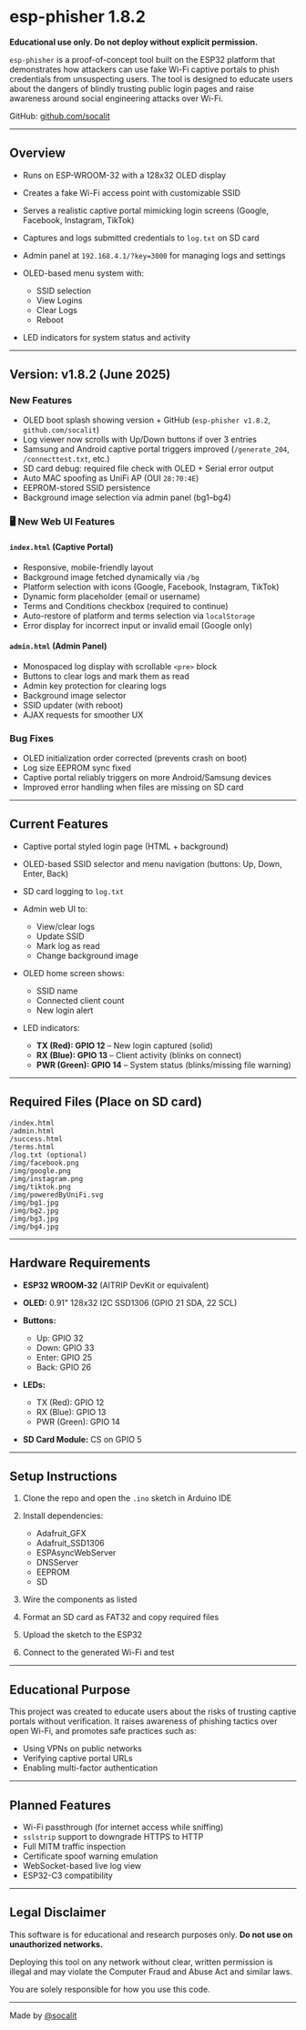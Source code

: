 # esp-phisher 1.8.2

**Educational use only. Do not deploy without explicit permission.**

`esp-phisher` is a proof-of-concept tool built on the ESP32 platform that demonstrates how attackers can use fake Wi-Fi captive portals to phish credentials from unsuspecting users. The tool is designed to educate users about the dangers of blindly trusting public login pages and raise awareness around social engineering attacks over Wi-Fi.

GitHub: [github.com/socalit](https://github.com/socalit)

---

## Overview

* Runs on ESP-WROOM-32 with a 128x32 OLED display
* Creates a fake Wi-Fi access point with customizable SSID
* Serves a realistic captive portal mimicking login screens (Google, Facebook, Instagram, TikTok)
* Captures and logs submitted credentials to `log.txt` on SD card
* Admin panel at `192.168.4.1/?key=3000` for managing logs and settings
* OLED-based menu system with:

  * SSID selection
  * View Logins
  * Clear Logs
  * Reboot
* LED indicators for system status and activity

---

## Version: v1.8.2 (June 2025)

### New Features

* OLED boot splash showing version + GitHub (`esp-phisher v1.8.2`, `github.com/socalit`)
* Log viewer now scrolls with Up/Down buttons if over 3 entries
* Samsung and Android captive portal triggers improved (`/generate_204`, `/connecttest.txt`, etc.)
* SD card debug: required file check with OLED + Serial error output
* Auto MAC spoofing as UniFi AP (OUI `28:70:4E`)
* EEPROM-stored SSID persistence
* Background image selection via admin panel (bg1–bg4)

### 🖥️ New Web UI Features

#### `index.html` (Captive Portal)

* Responsive, mobile-friendly layout
* Background image fetched dynamically via `/bg`
* Platform selection with icons (Google, Facebook, Instagram, TikTok)
* Dynamic form placeholder (email or username)
* Terms and Conditions checkbox (required to continue)
* Auto-restore of platform and terms selection via `localStorage`
* Error display for incorrect input or invalid email (Google only)

#### `admin.html` (Admin Panel)

* Monospaced log display with scrollable `<pre>` block
* Buttons to clear logs and mark them as read
* Admin key protection for clearing logs
* Background image selector
* SSID updater (with reboot)
* AJAX requests for smoother UX

### Bug Fixes

* OLED initialization order corrected (prevents crash on boot)
* Log size EEPROM sync fixed
* Captive portal reliably triggers on more Android/Samsung devices
* Improved error handling when files are missing on SD card

---

## Current Features

* Captive portal styled login page (HTML + background)
* OLED-based SSID selector and menu navigation (buttons: Up, Down, Enter, Back)
* SD card logging to `log.txt`
* Admin web UI to:

  * View/clear logs
  * Update SSID
  * Mark log as read
  * Change background image
* OLED home screen shows:

  * SSID name
  * Connected client count
  * New login alert
* LED indicators:

  * **TX (Red): GPIO 12** – New login captured (solid)
  * **RX (Blue): GPIO 13** – Client activity (blinks on connect)
  * **PWR (Green): GPIO 14** – System status (blinks/missing file warning)

---

## Required Files (Place on SD card)

```
/index.html
/admin.html
/success.html
/terms.html
/log.txt (optional)
/img/facebook.png
/img/google.png
/img/instagram.png
/img/tiktok.png
/img/poweredByUniFi.svg
/img/bg1.jpg
/img/bg2.jpg
/img/bg3.jpg
/img/bg4.jpg
```

---

## Hardware Requirements

* **ESP32 WROOM-32** (AITRIP DevKit or equivalent)
* **OLED:** 0.91" 128x32 I2C SSD1306 (GPIO 21 SDA, 22 SCL)
* **Buttons:**

  * Up: GPIO 32
  * Down: GPIO 33
  * Enter: GPIO 25
  * Back: GPIO 26
* **LEDs:**

  * TX (Red): GPIO 12
  * RX (Blue): GPIO 13
  * PWR (Green): GPIO 14
* **SD Card Module:** CS on GPIO 5

---

## Setup Instructions

1. Clone the repo and open the `.ino` sketch in Arduino IDE
2. Install dependencies:

   * Adafruit\_GFX
   * Adafruit\_SSD1306
   * ESPAsyncWebServer
   * DNSServer
   * EEPROM
   * SD
3. Wire the components as listed
4. Format an SD card as FAT32 and copy required files
5. Upload the sketch to the ESP32
6. Connect to the generated Wi-Fi and test

---

## Educational Purpose

This project was created to educate users about the risks of trusting captive portals without verification. It raises awareness of phishing tactics over open Wi-Fi, and promotes safe practices such as:

* Using VPNs on public networks
* Verifying captive portal URLs
* Enabling multi-factor authentication

---

## Planned Features

* Wi-Fi passthrough (for internet access while sniffing)
* `sslstrip` support to downgrade HTTPS to HTTP
* Full MITM traffic inspection
* Certificate spoof warning emulation
* WebSocket-based live log view
* ESP32-C3 compatibility

---

## Legal Disclaimer

This software is for educational and research purposes only.
**Do not use on unauthorized networks.**

Deploying this tool on any network without clear, written permission is illegal and may violate the Computer Fraud and Abuse Act and similar laws.

You are solely responsible for how you use this code.

---

Made by [@socalit](https://github.com/socalit)
